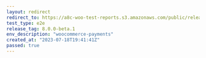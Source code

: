 ```yaml
---
layout: redirect
redirect_to: https://a8c-woo-test-reports.s3.amazonaws.com/public/release/8.0.0-beta.1/woocommerce-payments/e2e/index.html
test_type: e2e
release_tag: 8.0.0-beta.1
env_description: "woocommerce-payments"
created_at: "2023-07-18T19:41:41Z"
passed: true
---
```

